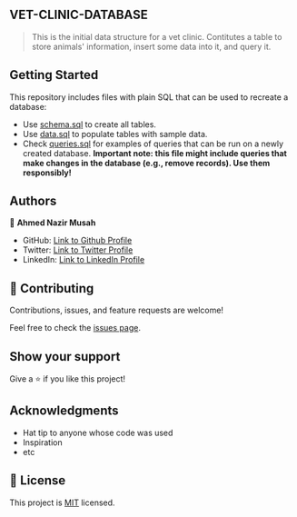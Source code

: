 ## VET-CLINIC-DATABASE

>  This is the initial data structure for a vet clinic. Contitutes a table to store animals' information, insert some data into it, and query it.


## Getting Started

This repository includes files with plain SQL that can be used to recreate a database:

- Use [schema.sql](./schema.sql) to create all tables.
- Use [data.sql](./data.sql) to populate tables with sample data.
- Check [queries.sql](./queries.sql) for examples of queries that can be run on a newly created database. **Important note: this file might include queries that make changes in the database (e.g., remove records). Use them responsibly!**


## Authors

👤 **Ahmed Nazir Musah**

- GitHub: [Link to Github Profile](https://github.com/AhmedNazirMusah)
- Twitter: [Link to Twitter Profile](https://twitter.com/ahmednazirmusah)
- LinkedIn: [Link to LinkedIn Profile](https://www.linkedin.com/in/ahmed-nazir-musah-529956214)

## 🤝 Contributing

Contributions, issues, and feature requests are welcome!

Feel free to check the [issues page](../../issues/).

## Show your support

Give a ⭐️ if you like this project!

## Acknowledgments

- Hat tip to anyone whose code was used
- Inspiration
- etc

## 📝 License

This project is [MIT](./MIT.md) licensed.
